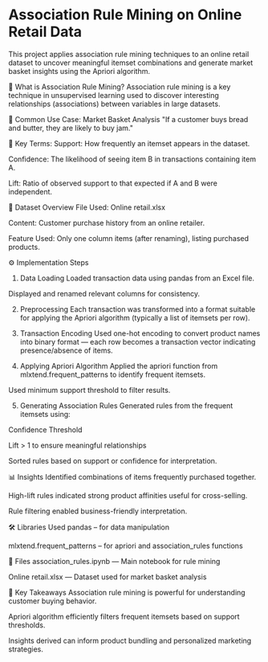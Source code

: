 # Association Rule Mining on Online Retail Data
This project applies association rule mining techniques to an online retail dataset to uncover meaningful itemset combinations and generate market basket insights using the Apriori algorithm.

🧠 What is Association Rule Mining?
Association rule mining is a key technique in unsupervised learning used to discover interesting relationships (associations) between variables in large datasets.

🔸 Common Use Case: Market Basket Analysis
"If a customer buys bread and butter, they are likely to buy jam."

🔸 Key Terms:
Support: How frequently an itemset appears in the dataset.

Confidence: The likelihood of seeing item B in transactions containing item A.

Lift: Ratio of observed support to that expected if A and B were independent.

📁 Dataset Overview
File Used: Online retail.xlsx

Content: Customer purchase history from an online retailer.

Feature Used: Only one column items (after renaming), listing purchased products.

⚙️ Implementation Steps
1. Data Loading
Loaded transaction data using pandas from an Excel file.

Displayed and renamed relevant columns for consistency.

2. Preprocessing
Each transaction was transformed into a format suitable for applying the Apriori algorithm (typically a list of itemsets per row).

3. Transaction Encoding
Used one-hot encoding to convert product names into binary format — each row becomes a transaction vector indicating presence/absence of items.

4. Applying Apriori Algorithm
Applied the apriori function from mlxtend.frequent_patterns to identify frequent itemsets.

Used minimum support threshold to filter results.

5. Generating Association Rules
Generated rules from the frequent itemsets using:

Confidence Threshold

Lift > 1 to ensure meaningful relationships

Sorted rules based on support or confidence for interpretation.

📊 Insights
Identified combinations of items frequently purchased together.

High-lift rules indicated strong product affinities useful for cross-selling.

Rule filtering enabled business-friendly interpretation.

🛠️ Libraries Used
pandas – for data manipulation

mlxtend.frequent_patterns – for apriori and association_rules functions

📂 Files
association_rules.ipynb — Main notebook for rule mining

Online retail.xlsx — Dataset used for market basket analysis

📌 Key Takeaways
Association rule mining is powerful for understanding customer buying behavior.

Apriori algorithm efficiently filters frequent itemsets based on support thresholds.

Insights derived can inform product bundling and personalized marketing strategies.
